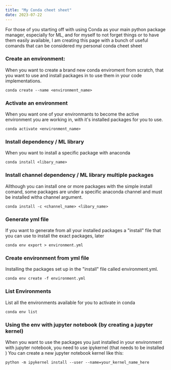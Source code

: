 ```yaml
---
title: "My Conda cheet sheet"
date: 2023-07-22
---
```


For those of you starting off with using Conda as your main python package manager, especially for ML, and for myself to not forget things or to have them easily available, I am creating this page with a bunch of useful comands that can be considered my personal conda cheet sheet


### Create an environment:

When you want to create a brand new conda enviroment from scratch, that you want to use and install packages in to use them in your code implementations.

```
conda create --name <environment_name>
```

### Activate an environment

When you want one of your environmants to become the active environment you are working in, with it's installed packages for you to use.

```
conda activate <environment_name>
```

### Install dependency / ML library

When you want to install a specific package with anaconda

```
conda install <libary_name>
```

### Install channel dependency / ML library multiple packages

Allthough you can install one or more packages with the simple install comand, some packages are under a specific anaconda channel and must be installed witha  channel argument.

```
conda install -c <channel_name> <libary_name>
```

### Generate yml file

If you want to generate from all your installed packages a "install" file that you can use to install the exact packages, later

```
conda env export > environment.yml
```

### Create environment from yml file

Installing the packages set up in the "install" file called environment.yml.

```
conda env create -f environment.yml
```

### List Environments

List all the environments available for you to activate in conda

```
conda env list
```

### Using the env with jupyter notebook (by creating a jupyter kernel)

When you want to use the packages you just installed in your environment with jupyter notebook, you need to use ipykernel (that needs to be installed )
You can create a new jupyter notebook kernel like this:

```
python -m ipykernel install --user --name=your_kernel_name_here
```